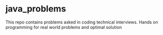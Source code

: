 # java_problems
This repo contains problems asked in coding technical interviews. Hands on programming for real world problems and optimal solution

